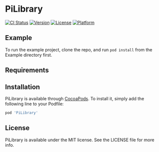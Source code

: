 # PiLibrary

[![CI Status](https://img.shields.io/travis/PrInCeInFiNiTy/PiLibrary.svg?style=flat)](https://travis-ci.org/PrInCeInFiNiTy/PiLibrary)
[![Version](https://img.shields.io/cocoapods/v/PiLibrary.svg?style=flat)](https://cocoapods.org/pods/PiLibrary)
[![License](https://img.shields.io/cocoapods/l/PiLibrary.svg?style=flat)](https://cocoapods.org/pods/PiLibrary)
[![Platform](https://img.shields.io/cocoapods/p/PiLibrary.svg?style=flat)](https://cocoapods.org/pods/PiLibrary)

## Example

To run the example project, clone the repo, and run `pod install` from the Example directory first.

## Requirements

## Installation

PiLibrary is available through [CocoaPods](https://cocoapods.org). To install
it, simply add the following line to your Podfile:

```ruby
pod 'PiLibrary'
```

## License

PiLibrary is available under the MIT license. See the LICENSE file for more info.
